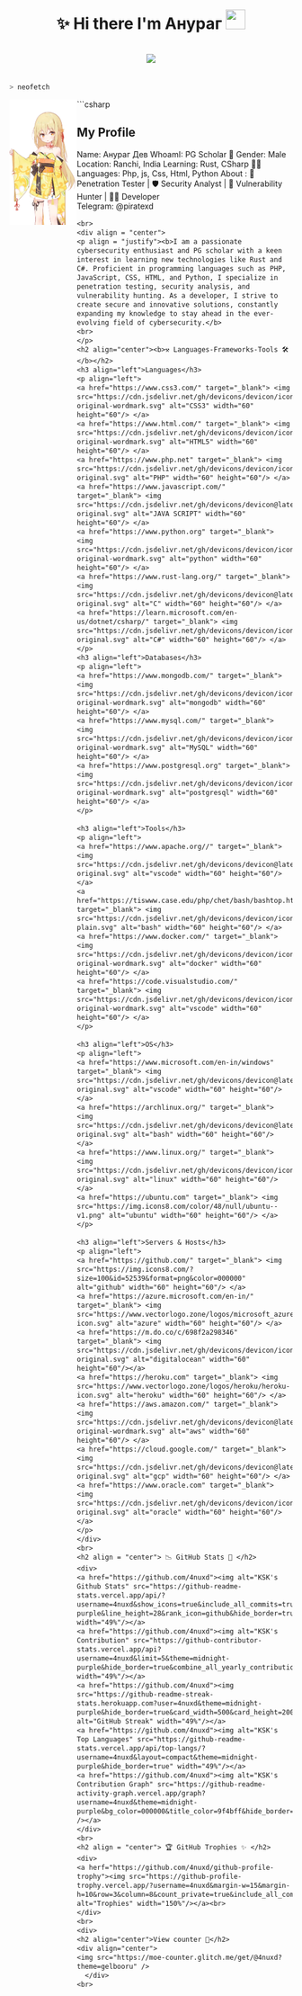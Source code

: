<h1 align="center">✨ Hi there I'm Анураг <img src="https://media.giphy.com/media/hvRJCLFzcasrR4ia7z/giphy.gif" width="35px" height="35px"></h1>
<body>
<br>
<div align="center">
<img src="https://i.imgur.com/2PkUGki.gif" width="300px">
</div>
<br>
  
```zsh
> neofetch
```
<img align="left" src="https://raw.githubusercontent.com/keta1/keta1/main/pic/00.webp" width="120px"/> 
```csharp

My Profile
-------------------------------
Name: Анураг Дев
WhoamI: PG Scholar 🏫
Gender: Male
Location: Ranchi, India
Learning: Rust, CSharp 🧑‍💻
Languages: Php, js, Css, Html, Python
About : 🔐 Penetration Tester | 🛡️ Security Analyst | 🚀 Vulnerability Hunter | 🧑‍💻 Developer  
Telegram: @piratexd
```
<br>
<div align = "center">
<p align = "justify"><b>I am a passionate cybersecurity enthusiast and PG scholar with a keen interest in learning new technologies like Rust and C#. Proficient in programming languages such as PHP, JavaScript, CSS, HTML, and Python, I specialize in penetration testing, security analysis, and vulnerability hunting. As a developer, I strive to create secure and innovative solutions, constantly expanding my knowledge to stay ahead in the ever-evolving field of cybersecurity.</b>
<br>
</p>
<h2 align="center"><b>⚒️ Languages-Frameworks-Tools 🛠️</b></h2>
<h3 align="left">Languages</h3>
<p align="left"> 
<a href="https://www.css3.com/" target="_blank"> <img src="https://cdn.jsdelivr.net/gh/devicons/devicon/icons/css3/css3-original-wordmark.svg" alt="CSS3" width="60" height="60"/> </a> 
<a href="https://www.html.com/" target="_blank"> <img src="https://cdn.jsdelivr.net/gh/devicons/devicon/icons/html5/html5-original-wordmark.svg" alt="HTML5" width="60" height="60"/> </a> 
<a href="https://www.php.net" target="_blank"> <img src="https://cdn.jsdelivr.net/gh/devicons/devicon/icons/php/php-original.svg" alt="PHP" width="60" height="60"/> </a>
<a href="https://www.javascript.com/" target="_blank"> <img src="https://cdn.jsdelivr.net/gh/devicons/devicon@latest/icons/javascript/javascript-original.svg" alt="JAVA SCRIPT" width="60" height="60"/> </a> 
<a href="https://www.python.org" target="_blank"> <img src="https://cdn.jsdelivr.net/gh/devicons/devicon/icons/python/python-original-wordmark.svg" alt="python" width="60" height="60"/> </a> 
<a href="https://www.rust-lang.org/" target="_blank"> <img src="https://cdn.jsdelivr.net/gh/devicons/devicon@latest/icons/rust/rust-original.svg" alt="C" width="60" height="60"/> </a> 
<a href="https://learn.microsoft.com/en-us/dotnet/csharp/" target="_blank"> <img src="https://cdn.jsdelivr.net/gh/devicons/devicon/icons/csharp/csharp-original.svg" alt="C#" width="60" height="60"/> </a>
</p>
<h3 align="left">Databases</h3>
<p align="left"> 
<a href="https://www.mongodb.com/" target="_blank"> <img src="https://cdn.jsdelivr.net/gh/devicons/devicon/icons/mongodb/mongodb-original-wordmark.svg" alt="mongodb" width="60" height="60"/> </a> 
<a href="https://www.mysql.com/" target="_blank"> <img src="https://cdn.jsdelivr.net/gh/devicons/devicon/icons/mysql/mysql-original-wordmark.svg" alt="MySQL" width="60" height="60"/> </a> 
<a href="https://www.postgresql.org" target="_blank"> <img src="https://cdn.jsdelivr.net/gh/devicons/devicon/icons/postgresql/postgresql-original-wordmark.svg" alt="postgresql" width="60" height="60"/> </a>
</p>

<h3 align="left">Tools</h3>
<p align="left"> 
<a href="https://www.apache.org//" target="_blank"> <img src="https://cdn.jsdelivr.net/gh/devicons/devicon@latest/icons/apache/apache-original.svg" alt="vscode" width="60" height="60"/> </a>  
<a href="https://tiswww.case.edu/php/chet/bash/bashtop.html" target="_blank"> <img src="https://cdn.jsdelivr.net/gh/devicons/devicon/icons/bash/bash-plain.svg" alt="bash" width="60" height="60"/> </a>
<a href="https://www.docker.com/" target="_blank"> <img src="https://cdn.jsdelivr.net/gh/devicons/devicon/icons/docker/docker-original-wordmark.svg" alt="docker" width="60" height="60"/> </a> 
<a href="https://code.visualstudio.com/" target="_blank"> <img src="https://cdn.jsdelivr.net/gh/devicons/devicon/icons/vscode/vscode-original-wordmark.svg" alt="vscode" width="60" height="60"/> </a>  
</p>

<h3 align="left">OS</h3>
<p align="left"> 
<a href="https://www.microsoft.com/en-in/windows" target="_blank"> <img src="https://cdn.jsdelivr.net/gh/devicons/devicon@latest/icons/windows11/windows11-original.svg" alt="vscode" width="60" height="60"/> </a> 
<a href="https://archlinux.org/" target="_blank"> <img src="https://cdn.jsdelivr.net/gh/devicons/devicon@latest/icons/archlinux/archlinux-original.svg" alt="bash" width="60" height="60"/> </a>
<a href="https://www.linux.org/" target="_blank"> <img src="https://cdn.jsdelivr.net/gh/devicons/devicon/icons/linux/linux-original.svg" alt="linux" width="60" height="60"/> </a>
<a href="https://ubuntu.com" target="_blank"> <img src="https://img.icons8.com/color/48/null/ubuntu--v1.png" alt="ubuntu" width="60" height="60"/> </a>  
</p>

<h3 align="left">Servers & Hosts</h3>
<p align="left"> 
<a href="https://github.com/" target="_blank"> <img src="https://img.icons8.com/?size=100&id=52539&format=png&color=000000" alt="github" width="60" height="60"/> </a> 
<a href="https://azure.microsoft.com/en-in/" target="_blank"> <img src="https://www.vectorlogo.zone/logos/microsoft_azure/microsoft_azure-icon.svg" alt="azure" width="60" height="60"/> </a>
<a href="https://m.do.co/c/698f2a298346" target="_blank"> <img src="https://cdn.jsdelivr.net/gh/devicons/devicon/icons/digitalocean/digitalocean-original.svg" alt="digitalocean" width="60" height="60"/></a>
<a href="https://heroku.com" target="_blank"> <img src="https://www.vectorlogo.zone/logos/heroku/heroku-icon.svg" alt="heroku" width="60" height="60"/> </a>
<a href="https://aws.amazon.com/" target="_blank"> <img src="https://cdn.jsdelivr.net/gh/devicons/devicon@latest/icons/amazonwebservices/amazonwebservices-original-wordmark.svg" alt="aws" width="60" height="60"/> </a>
<a href="https://cloud.google.com/" target="_blank"> <img src="https://cdn.jsdelivr.net/gh/devicons/devicon@latest/icons/googlecloud/googlecloud-original.svg" alt="gcp" width="60" height="60"/> </a> 
<a href="https://www.oracle.com" target="_blank"> <img src="https://cdn.jsdelivr.net/gh/devicons/devicon/icons/oracle/oracle-original.svg" alt="oracle" width="60" height="60"/></a>
</p>
</div>
<br>
<h2 align = "center"> 📉 GitHub Stats 🌟 </h2>
<div> 
<a href="https://github.com/4nuxd"><img alt="KSK's Github Stats" src="https://github-readme-stats.vercel.app/api/?username=4nuxd&show_icons=true&include_all_commits=true&count_private=true&theme=midnight-purple&line_height=28&rank_icon=github&hide_border=true&icon_color=F8D866" width="49%"/></a>
<a href="https://github.com/4nuxd"><img alt="KSK's Contribution" src="https://github-contributor-stats.vercel.app/api?username=4nuxd&limit=5&theme=midnight-purple&hide_border=true&combine_all_yearly_contributions=true" width="49%"/></a>
<a href="https://github.com/4nuxd"><img src="https://github-readme-streak-stats.herokuapp.com?user=4nuxd&theme=midnight-purple&hide_border=true&card_width=500&card_height=200" alt="GitHub Streak" width="49%"/></a>
<a href="https://github.com/4nuxd"><img alt="KSK's Top Languages" src="https://github-readme-stats.vercel.app/api/top-langs/?username=4nuxd&layout=compact&theme=midnight-purple&hide_border=true" width="49%"/></a>
<a href="https://github.com/4nuxd"><img alt="KSK's Contribution Graph" src="https://github-readme-activity-graph.vercel.app/graph?username=4nuxd&theme=midnight-purple&bg_color=000000&title_color=9f4bff&hide_border=true&radius=4.5&color=9f4bff&line=ff0000&point=ff5500&area=true&area_color=ff6161" /></a>
</div>
<br>
<h2 align = "center"> 🏆 GitHub Trophies ✨ </h2>
<div>
<a herf="https://github.com/4nuxd/github-profile-trophy"><img src="https://github-profile-trophy.vercel.app/?username=4nuxd&margin-w=15&margin-h=10&row=3&column=8&count_private=true&include_all_commits=true&theme=dracula" alt="Trophies" width="150%"/></a><br>
</div>
<br>
<div>
<h2 align="center">View counter 👀</h2>
<div align="center">
<img src="https://moe-counter.glitch.me/get/@4nuxd?theme=gelbooru" />
  </div>
<br>
